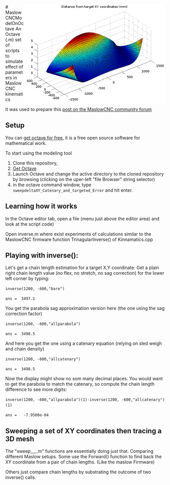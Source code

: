 <img align="right" src="ScreenCapture/DistanceFromTargetXY.png" />
# MaslowCNCModelOnOctave
An Octave (.m) set of scripts to simulate effect of parameters in MaslowCNC kinematics

It was used to prepare this [post on the MaslowCNC community forum](https://forums.maslowcnc.com/t/list-of-sources-of-error/7523/22?u=c0depr1sm)

## Setup
You can [get octave for free](https://www.gnu.org/software/octave/), it is a free open source software for mathematical work.

To start using the modeling tool
1. Clone this repository,
2. [Get Octave](https://www.gnu.org/software/octave/)
3. Launch Octave and change the active directory to the cloned repository by browsing (clicking on the uper-left "file Browser" string selector) 
4. in the octave command window, type 
`sweepdeltaXY_Catenary_and_targeted_Error`
and hit enter.

## Learning how it works
In the Octave editor tab, open a file (menu just above the editor area) and look at the script code)

Open inverse.m where exist experiments of calculations similar to the MaslowCNC firmware function TrinagularInverse() of Kinnamatics.cpp

## Playing with inverse():
Let's get a chain length estimation for a target X,Y coordinate:
Get a plain right chain length value (no flex, no stretch, no sag correction) for the lower left corner by typing:

`inverse(1200, -600,"bare")`

`ans =  3497.1`

You get the parabola sag approximation version here (the one using the sag correction factor)

`inverse(1200, -600,"allparabola")`

`ans =  3498.5`

And here you get the one using a catenary equation (relying on sled weigh and chain density)

`inverse(1200, -600,"allcatenary")`

`ans =  3498.5`

Now the display might show no som many decimal places. You would want to get the parabola to match the catenary, so compute the chain length difference to see more digits:

`inverse(1200, -600,"allparabola")(1)-inverse(1200, -600,"allcatenary")(1)`

`ans =   -7.9500e-04`

## Sweeping a set of XY coordinates then tracing a 3D mesh

The "sweep___.m" functions are essentially doing just that. Comparing different Maslow setups. 
Some use the Forward() function to find back the XY coordinate from a pair of chain lengths. (Like the maslow Firmware)

Others just compare chain lengths by substrating the outcome of two inverse() calls.

